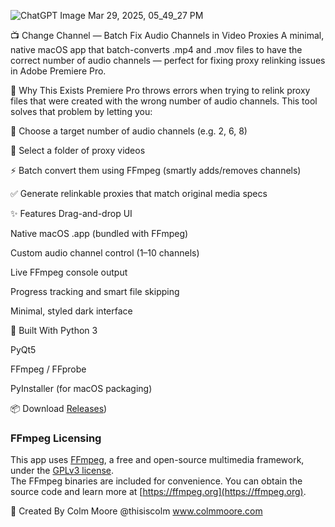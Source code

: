 ![ChatGPT Image Mar 29, 2025, 05_49_27 PM](https://github.com/user-attachments/assets/9093d167-aa41-463c-b344-0ec62e4876e7)

📺 Change Channel — Batch Fix Audio Channels in Video Proxies
A minimal, native macOS app that batch-converts .mp4 and .mov files to have the correct number of audio channels — perfect for fixing proxy relinking issues in Adobe Premiere Pro.

🔧 Why This Exists
Premiere Pro throws errors when trying to relink proxy files that were created with the wrong number of audio channels. This tool solves that problem by letting you:

🎯 Choose a target number of audio channels (e.g. 2, 6, 8)

📂 Select a folder of proxy videos

⚡ Batch convert them using FFmpeg (smartly adds/removes channels)

✅ Generate relinkable proxies that match original media specs

✨ Features
Drag-and-drop UI

Native macOS .app (bundled with FFmpeg)

Custom audio channel control (1–10 channels)

Live FFmpeg console output

Progress tracking and smart file skipping

Minimal, styled dark interface

🚀 Built With
Python 3

PyQt5

FFmpeg / FFprobe

PyInstaller (for macOS packaging)

📦 Download
[Releases](https://mega.nz/file/TN403IqB#Pul-tnZw_4YdVdbNCazDx9Flu3bjd2fcOxaP83B4a1k))

### FFmpeg Licensing

This app uses [FFmpeg](https://ffmpeg.org), a free and open-source multimedia framework, under the [GPLv3 license](https://www.gnu.org/licenses/gpl-3.0.html).  
The FFmpeg binaries are included for convenience. You can obtain the source code and learn more at [https://ffmpeg.org](https://ffmpeg.org).

🧠 Created By
Colm Moore @thisiscolm www.colmmoore.com

